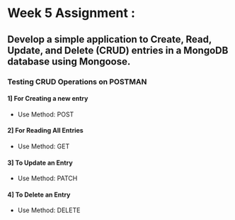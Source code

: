 # Week 5 Assignment : 
## Develop a simple application to Create, Read, Update, and Delete (CRUD) entries in a MongoDB database using Mongoose.

### Testing CRUD Operations on POSTMAN
#### 1] For Creating a new entry
* Use Method: POST
#### 2] For Reading All Entries
* Use Method: GET
#### 3] To Update an Entry
* Use Method: PATCH
#### 4] To Delete an Entry
* Use Method: DELETE
